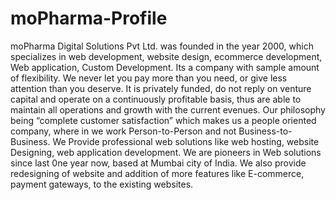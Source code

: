 moPharma-Profile
================

moPharma Digital Solutions Pvt Ltd. was founded in the year 2000, which specializes in web development, website design, ecommerce development, Web application, Custom Development. Its a company with sample amount of flexibility. We never let you pay more than you need, or give less attention than you deserve. It is privately funded, do not reply on venture capital and operate on a continuously profitable basis, thus are able to maintain all operations and growth with the current evenues. Our philosophy being “complete customer satisfaction” which makes us a people oriented company, where in we work Person-to-Person and not Business-to-Business.     We Provide professional web solutions like web hosting, website Designing, web application development. We are pioneers in Web solutions since last 0ne year now, based at Mumbai city of India. We also provide redesigning of website and addition of more features like E-commerce, payment gateways, to the existing websites.

